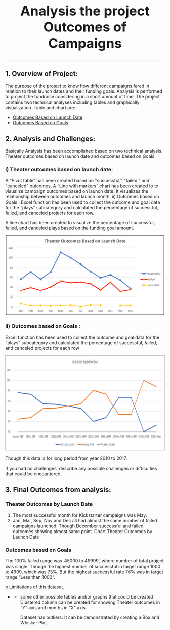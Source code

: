 ## **<h1 align="center">Analysis the project Outcomes of Campaigns**
---



  ## 1. Overview of Project: 
The purpose of the project to know how different campaigns fared in relation to their launch dates and their funding goals. Analysis is performed to project the fundraise considering in a short amount of time.
 The project contains two technical analyses including tables and graphically visualization. Table and chart are: 
  - [Outcomes Based on Launch Date](https://github.com/sharifbhuiyan/Kickstarter_analysis/blob/main/Kickstarter_Challenge.zip)  
  - [Outcomes Based on Goals](https://github.com/sharifbhuiyan/Kickstarter_analysis/blob/main/Kickstarter_Challenge.zip)

## 2. Analysis and Challenges: 
Basically Analysis has been accomplished based on two technical analysis. Theater outcomes based on launch date and outcomes based on Goals.

### i) Theater outcomes based on launch date:
A “Pivot table” has been created based on  "successful," "failed," and "canceled" outcomes. 
A “Line with markers” chart has been created to to visualize campaign outcomes based on launch date. It visualizes the relationship between outcomes and launch month.
ii)  Outcomes based on Goals :
Excel function has been used to collect the outcome and goal data for the “plays” subcategory and calculated the percentage of successful, failed, and canceled projects for each row.

A line chart has been created to visualize the percentage of successful, failed, and canceled plays based on the funding goal amount. 

<p align="center">
  <img width="500" src=https://github.com/sharifbhuiyan/Kickstarter_analysis/blob/main/Resources/Theater_Outcomes_vs_Launch.png
</p>

 

### ii)  Outcomes based on Goals :
Excel function has been used to collect the outcome and goal data for the “plays” subcategory and calculated the percentage of successful, failed, and canceled projects for each row

<p align="center">
  <img width="800" height="300" src=https://github.com/sharifbhuiyan/Kickstarter_analysis/blob/main/Resources/Outcomes_vs_Goals.png
</p>

 

Though this data is for long period from year 2010 to 2017. 

If you had no challenges, describe any possible challenges or difficulties that could be encountered.

## 3. Final Outcomes from analysis:
 
### Theater Outcomes by Launch Date
1)	The most successful month for Kickstarter campaigns was May.
2)	Jan, Mar, Sep, Nov and Dec all had almost the same number of failed campaigns launched. Though December successful and failed outcomes showing almost same point.
Chart Theater Outcomes by Launch Date


### Outcomes based on Goals
The 100% failed range was ‘45000 to 49999’, where number of total project was single. Though the highest number of successful in target range 1000 to 4999, which was 73%. But the highest successful rate 76% was in target range “Less than 1000”.  




o	Limitations of this dataset.


- - some other possible tables and/or graphs that could be created
      Clustered column can be created for showing Theater outcomes in “Y” axis and months in “X” axis. 

      Dataset has outliers. It can be demonstrated by creating a Box and Whisker Plot. 
